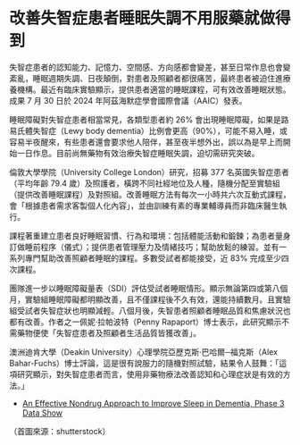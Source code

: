 # 改善失智症患者睡眠失調不用服藥就做得到



失智症患者的認知能力、記憶力、空間感、方向感都會變差，甚至日常作息也會變紊亂，睡眠週期失調、日夜顛倒，對患者及照顧者都很痛苦，最終患者被迫住進療養機構。最近有臨床實驗顯示，提供患者適當的睡眠課程，可有效改善睡眠狀態。成果 7 月 30 日於 2024 年阿茲海默症學會國際會議（AAIC）發表。

睡眠障礙對失智症患者相當常見，各類型患者約 26% 會出現睡眠障礙，如果是路易氏體失智症（Lewy body dementia）比例會更高（90%），可能不易入睡，或容易半夜醒來，有些患者還會要求他人陪伴，甚至夜半想外出，誤以為是早上而開始一日作息。目前尚無藥物有效治療失智症睡眠失調，迫切需研究突破。

倫敦大學學院（University College London）研究，招募 377 名英國失智症患者（平均年齡 79.4 歲）及照護者，橫跨不同社經地位及人種，隨機分配至實驗組（提供改善睡眠課程）及對照組。改善睡眠方法有每次一小時共六次互動式課程，會「根據患者需求客製個人化內容」，並由訓練有素的專業輔導員而非臨床醫生執行。

課程著重建立患者良好睡眠習慣、行為和環境：包括體能活動和鍛鍊；為患者量身訂做睡前程序（儀式）；提供患者管理壓力及情緒技巧；幫助放鬆的練習。並有一系列專門幫助改善照顧者睡眠的課程。多數受試者都能接受，近 83% 完成至少四次課程。

團隊進一步以睡眠障礙量表（SDI）評估受試者睡眠情形。顯示無論第四或第八個月，實驗組睡眠障礙都明顯改善，且不僅課程後不久有效，還能持續數月。且實驗組受試者失智症狀也明顯減輕。八個月後，失智患者照顧者睡眠品質和焦慮狀況也都有改善。作者之一佩妮·拉帕波特（Penny Rapaport）博士表示，此研究顯示不需藥物便使「失智症患者及照顧者生活品質皆獲改善」。

澳洲迪肯大學（Deakin University）心理學院亞歷克斯·巴哈爾─福克斯（Alex Bahar-Fuchs）博士評論，這是很有說服力的隨機對照試驗，結果令人鼓舞：「這項研究顯示，對失智症患者而言，使用非藥物療法改善認知和心理症狀是有效的方法。」

- [An Effective Nondrug Approach to Improve Sleep in Dementia, Phase 3 Data Show](https://www.medscape.com/viewarticle/nondrug-approach-improves-sleep-dementia-phase-3-2024a1000eay?form=fpf)

（首圖來源：shutterstock）
